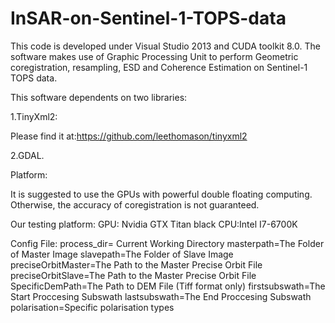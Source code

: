 # InSAR-on-Sentinel-1-TOPS-data
This code is developed under Visual Studio 2013 and CUDA toolkit 8.0.
The software makes use of Graphic Processing Unit to perform Geometric coregistration, resampling, ESD and Coherence Estimation on Sentinel-1 TOPS data.

This software dependents on two libraries:

1.TinyXml2:

Please find it at:https://github.com/leethomason/tinyxml2

2.GDAL.


Platform:

It is suggested to use the GPUs with powerful double floating computing.
Otherwise, the accuracy of coregistration is not guaranteed.

Our testing platform:
GPU: Nvidia GTX Titan black  CPU:Intel I7-6700K


Config File:
process_dir= Current Working Directory
masterpath=The Folder of Master Image
slavepath=The Folder of Slave Image
preciseOrbitMaster=The Path to the Master Precise Orbit File
preciseOrbitSlave=The Path to the Master Precise Orbit File
SpecificDemPath=The Path to DEM File (Tiff format only)
firstsubswath=The Start Proccesing Subswath
lastsubswath=The End Proccesing Subswath
polarisation=Specific polarisation types

